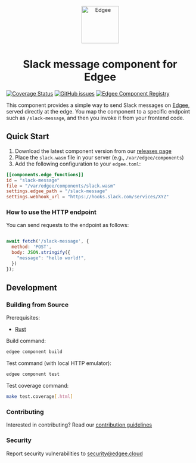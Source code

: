 <div align="center">
<p align="center">
  <a href="https://www.edgee.cloud">
    <picture>
      <source media="(prefers-color-scheme: dark)" srcset="https://cdn.edgee.cloud/img/component-dark.svg">
      <img src="https://cdn.edgee.cloud/img/component.svg" height="100" alt="Edgee">
    </picture>
  </a>
</p>
</div>

<h1 align="center">Slack message component for Edgee</h1>

[![Coverage Status](https://coveralls.io/repos/github/edgee-cloud/slack-message-component/badge.svg)](https://coveralls.io/github/edgee-cloud/slack-message-component)
[![GitHub issues](https://img.shields.io/github/issues/edgee-cloud/slack-message-component.svg)](https://github.com/edgee-cloud/slack-message-component/issues)
[![Edgee Component Registry](https://img.shields.io/badge/Edgee_Component_Registry-Public-green.svg)](https://www.edgee.cloud/edgee/slack-message)


This component provides a simple way to send Slack messages on [Edgee](https://www.edgee.cloud),
served directly at the edge. You map the component to a specific endpoint such as `/slack-message`, and
then you invoke it from your frontend code.


## Quick Start

1. Download the latest component version from our [releases page](../../releases)
2. Place the `slack.wasm` file in your server (e.g., `/var/edgee/components`)
3. Add the following configuration to your `edgee.toml`:

```toml
[[components.edge_functions]]
id = "slack-message"
file = "/var/edgee/components/slack.wasm"
settings.edgee_path = "/slack-message"
settings.webhook_url = "https://hooks.slack.com/services/XYZ"
```

### How to use the HTTP endpoint

You can send requests to the endpoint as follows:

```javascript

await fetch('/slack-message', {
  method: 'POST',
  body: JSON.stringify({
    "message": "hello world!",
  })
});

```

## Development

### Building from Source
Prerequisites:
- [Rust](https://www.rust-lang.org/tools/install)

Build command:
```bash
edgee component build
```

Test command (with local HTTP emulator):
```bash
edgee component test
```

Test coverage command:
```bash
make test.coverage[.html]
```

### Contributing
Interested in contributing? Read our [contribution guidelines](./CONTRIBUTING.md)

### Security
Report security vulnerabilities to [security@edgee.cloud](mailto:security@edgee.cloud)
